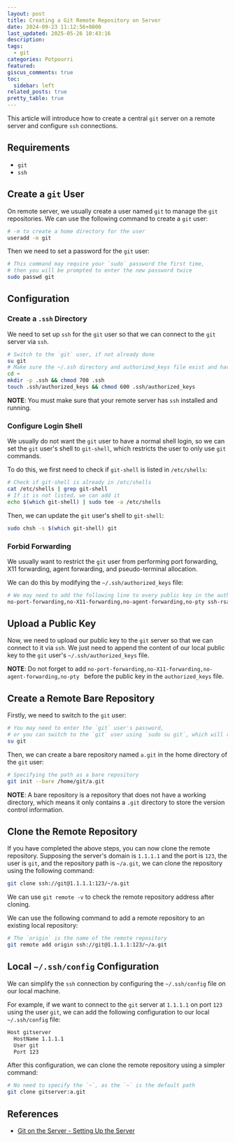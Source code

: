 ```yaml
---
layout: post
title: Creating a Git Remote Repository on Server
date: 2024-09-23 11:12:56+0800
last_updated: 2025-05-26 10:43:16
description:
tags:
  - git
categories: Potpourri
featured:
giscus_comments: true
toc:
  sidebar: left
related_posts: true
pretty_table: true
---
```


This article will introduce how to create a central `git` server on a remote server
and configure `ssh` connections.

## Requirements

* `git`
* `ssh`

## Create a `git` User

On remote server, we usually create a user named `git` to manage the `git` repositories.
We can use the following command to create a `git` user:

```bash
# -m to create a home directory for the user
useradd -m git
```

Then we need to set a password for the `git` user:


```bash
# This command may require your `sudo` password the first time,
# then you will be prompted to enter the new password twice
sudo passwd git
```

## Configuration

### Create a `.ssh` Directory

We need to set up `ssh` for the `git` user so that we can connect to the `git` server via `ssh`.

```bash
# Switch to the `git` user, if not already done
su git
# Make sure the ~/.ssh directory and authorized_keys file exist and have the correct permissions
cd ~
mkdir -p .ssh && chmod 700 .ssh
touch .ssh/authorized_keys && chmod 600 .ssh/authorized_keys
```

**NOTE**: You must make sure that your remote server has `ssh` installed and running.

### Configure Login Shell

We usually do not want the `git` user to have a normal shell login,
so we can set the `git` user's shell to `git-shell`,
which restricts the user to only use `git` commands.

To do this, we first need to check if `git-shell` is listed in `/etc/shells`:

```bash
# Check if git-shell is already in /etc/shells
cat /etc/shells | grep git-shell
# If it is not listed, we can add it
echo $(which git-shell) | sudo tee -a /etc/shells
```

Then, we can update the `git` user's shell to `git-shell`:

```bash
sudo chsh -s $(which git-shell) git
```

### Forbid Forwarding

We usually want to restrict the `git` user from performing port forwarding,
X11 forwarding, agent forwarding, and pseudo-terminal allocation.

We can do this by modifying the `~/.ssh/authorized_keys` file:

```bash
# We may need to add the following line to every public key in the authorized_keys file
no-port-forwarding,no-X11-forwarding,no-agent-forwarding,no-pty ssh-rsa AAAAAA...
```

## Upload a Public Key

Now, we need to upload our public key to the `git` server so that we can connect to it via `ssh`.
We just need to append the content of our local public key
to the `git` user's `~/.ssh/authorized_keys` file.

**NOTE**: Do not forget to add `no-port-forwarding,no-X11-forwarding,no-agent-forwarding,no-pty `
before the public key in the `authorized_keys` file.

## Create a Remote Bare Repository

Firstly, we need to switch to the `git` user:

```bash
# You may need to enter the `git` user's password,
# or you can switch to the `git` user using `sudo su git`, which will require the `sudo` password
su git
```

Then, we can create a bare repository named `a.git` in the home directory of the `git` user:

```bash
# Specifying the path as a bare repository
git init --bare /home/git/a.git
```

**NOTE**: A bare repository is a repository that does not have a working directory,
which means it only contains a `.git` directory to store the version control information.

## Clone the Remote Repository

If you have completed the above steps, you can now clone the remote repository.
Supposing the server's domain is `1.1.1.1` and the port is `123`,
the user is `git`, and the repository path is `~/a.git`,
we can clone the repository using the following command:

```bash
git clone ssh://git@1.1.1.1:123/~/a.git
```

We can use `git remote -v` to check the remote repository address after cloning.

We can use the following command to add a remote repository to an existing local repository:

```bash
# The `origin` is the name of the remote repository
git remote add origin ssh://git@1.1.1.1:123/~/a.git
```

## Local `~/.ssh/config` Configuration

We can simplify the `ssh` connection by configuring the `~/.ssh/config` file on our local machine.

For example, if we want to connect to the `git` server at `1.1.1.1`
on port `123` using the user `git`,
we can add the following configuration to our local `~/.ssh/config` file:

```bash
Host gitserver
  HostName 1.1.1.1
  User git
  Port 123
```

After this configuration, we can clone the remote repository using a simpler command:

```bash
# No need to specify the `~`, as the `~` is the default path
git clone gitserver:a.git
```

## References

* [Git on the Server - Setting Up the Server](https://git-scm.com/book/en/v2/Git-on-the-Server-Setting-Up-the-Server)
